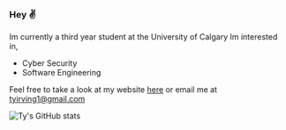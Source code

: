 ### Hey ✌️
Im currently a third year student at the University of Calgary
Im interested in,
- Cyber Security 
- Software Engineering

Feel free to take a look at my website [here](https://ty-irving.com) or email me at tyirving1@gmail.com

![Ty's GitHub stats](https://github-readme-stats.vercel.app/api?username=Ty-Irving&show_icons=true&count_private=true&theme=toykonight)
